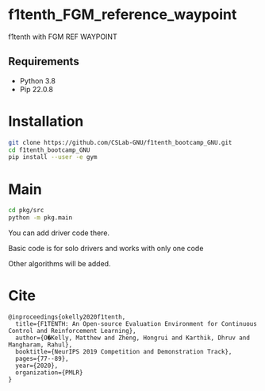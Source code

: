 # f1tenth_FGM_reference_waypoint
 f1tenth with FGM REF WAYPOINT

## Requirements
* Python 3.8
* Pip 22.0.8

# Installation
```bash
git clone https://github.com/CSLab-GNU/f1tenth_bootcamp_GNU.git
cd f1tenth_bootcamp_GNU
pip install --user -e gym
```

# Main
```bash
cd pkg/src
python -m pkg.main
```

You can add driver code there.

Basic code is for solo drivers and works with only one code

Other algorithms will be added.

# Cite

```
@inproceedings{okelly2020f1tenth,
  title={F1TENTH: An Open-source Evaluation Environment for Continuous Control and Reinforcement Learning},
  author={O�Kelly, Matthew and Zheng, Hongrui and Karthik, Dhruv and Mangharam, Rahul},
  booktitle={NeurIPS 2019 Competition and Demonstration Track},
  pages={77--89},
  year={2020},
  organization={PMLR}
}
```